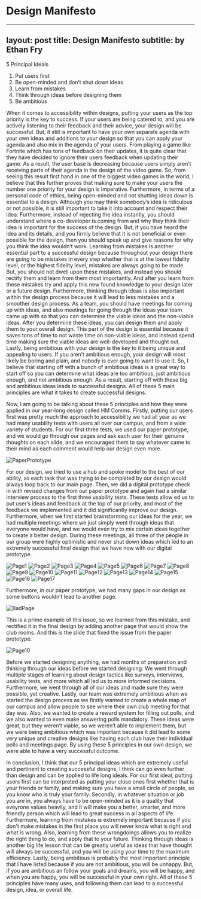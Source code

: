# Design Manifesto

---
layout: post
title: Design Manifesto
subtitle: by Ethan Fry
---


5 Principal Ideals
1. Put users first
2. Be open-minded and don’t shut down ideas
3. Learn from mistakes
4. Think through ideas before designing them
5. Be ambitious

  
  When it comes to accessibility within designs, putting your users as the top priority is the key to success. If your users are being catered to, and 
  you are actively listening to their feedback and their advice, your design will be successful. But, it still is important to have your own separate agenda 
  with your own ideas and additions to your design so that you can apply your agenda and also mix in the agenda of your users. From playing a game like Fortnite 
  which has tons of feedback on their updates, it is quite clear that they have decided to ignore their users feedback when updating their game. As a result, the 
  user base is decreasing because users simply aren’t receiving parts of their agenda in the design of the video game. So, from seeing this result first hand in 
  one of the biggest video games in the world, I believe that this further proves that making sure to make your users the number one priority for your design is 
  imperative. Furthermore, in terms of a personal code of ethics, being open-minded and not shutting ideas down is essential to a design. Although you may think 
  somebody’s idea is ridiculous or not possible, it is still important to take it into account and respect their idea. Furthermore, instead of rejecting the idea 
  instantly, you should understand where a co-developer is coming from and why they think their idea is important for the success of the design. But, if you have 
  heard the idea and its details, and you firmly believe that it is not beneficial or even possible for the design, then you should speak up and give reasons for 
  why you think the idea wouldn’t work. Learning from mistakes is another essential part to a successful design because throughout your design there are going to 
  be mistakes in every step whether that is at the lowest fidelity level, or the highest fidelity level, mistakes are always going to be made. But, you should not 
  dwell upon these mistakes, and instead you should rectify them and learn from them most importantly. And after you learn from these mistakes try and apply this 
  new found knowledge to your design later or a future design. Furthermore, thinking through ideas is also important within the design process because it will lead 
  to less mistakes and a smoother design process. As a team, you should have meetings for coming up with ideas, and also meetings for going through the ideas your 
  team came up with so that you can determine the viable ideas and the non-viable ideas. After you determine these ideas, you can design them and apply them to 
  your overall design. This part of the design is essential because it saves tons of time to not waste time on non-viable ideas, and instead spend time making sure 
  the viable ideas are well-developed and thought out. Lastly, being ambitious with your design is the key to it being unique and appealing to users. If you aren’t
  ambitious enough, your design will most likely be boring and plain, and nobody is ever going to want to use it. So, I believe that starting off with a bunch of 
  ambitious ideas is a great way to start off so you can determine what ideas are too ambitious, just ambitious enough, and not ambitious enough. As a result, 
  starting off with these big and ambitious ideas leads to successful designs. All of these 5 main principles are what it takes to create successful designs. 
  
  Now, I am going to be talking about these 5 principles and how they were applied in our year-long design called HM Comms. Firstly, putting our users first was  pretty much the approach to accessibility we had all year as we had many usability tests with users all over our campus, and from a wide variety of students. 
 For our first three tests, we used our paper prototype, and we would go through our pages and ask each user for their genuine thoughts on each slide, and we encouraged them to say whatever came to their mind as each comment would help our design even more.
 
 ![PaperPrototype](https://github.com/ethanfry8/ethanfry8.github.io/blob/7406f0070a54eea47847817a4f86af764269441e/IMG_2748.png?raw=true)
 
  For our design, we tried to use a hub and spoke model to the best of our ability, as each task that was trying to be completed by our design would always loop       back to our main page. Then, we did a digital prototype check in with revised changes from our paper prototype and again had a similar interview process to the     first three usability tests. These tests allow	ed us to put user’s ideas and feedback at the top of our priority, and most of the feedback we implemented and it     did significantly improve our design. Furthermore, when we first started brainstorming our ideas for the year, we had multiple meetings where we just simply went   through ideas that everyone would have, and we would even try to mix certain ideas together to create a better design. During these meetings, all three of the       people in our group were highly optimistic and never shut down ideas which led to an extremely successful final design that we have now with our digital      prototype.
  
  ![Page1](https://github.com/ethanfry8/ethanfry8.github.io/blob/df81b2108485241deb23793c76297f9f9629a7f8/Page1.png)
  ![Page2](https://github.com/ethanfry8/ethanfry8.github.io/blob/df81b2108485241deb23793c76297f9f9629a7f8/Page2.png)
  ![Page3](https://github.com/ethanfry8/ethanfry8.github.io/blob/df81b2108485241deb23793c76297f9f9629a7f8/Page3.png?raw=true)
  ![Page4](https://github.com/ethanfry8/ethanfry8.github.io/blob/df81b2108485241deb23793c76297f9f9629a7f8/Page4.png?raw=true)
  ![Page5](https://github.com/ethanfry8/ethanfry8.github.io/blob/df81b2108485241deb23793c76297f9f9629a7f8/Page5.png?raw=true)
  ![Page6](https://github.com/ethanfry8/ethanfry8.github.io/blob/df81b2108485241deb23793c76297f9f9629a7f8/Page6.png?raw=true)
  ![Page7](https://github.com/ethanfry8/ethanfry8.github.io/blob/df81b2108485241deb23793c76297f9f9629a7f8/Page7.png?raw=true)
  ![Page8](https://github.com/ethanfry8/ethanfry8.github.io/blob/df81b2108485241deb23793c76297f9f9629a7f8/Page8.png?raw=true)
  ![Page9](https://github.com/ethanfry8/ethanfry8.github.io/blob/df81b2108485241deb23793c76297f9f9629a7f8/Page9.png?raw=true)
  ![Page10](https://github.com/ethanfry8/ethanfry8.github.io/blob/df81b2108485241deb23793c76297f9f9629a7f8/Page10.png?raw=true)
  ![Page11](https://github.com/ethanfry8/ethanfry8.github.io/blob/df81b2108485241deb23793c76297f9f9629a7f8/Page11.png?raw=true)
  ![Page12](https://github.com/ethanfry8/ethanfry8.github.io/blob/df81b2108485241deb23793c76297f9f9629a7f8/Page12.png?raw=true)
  ![Page13](https://github.com/ethanfry8/ethanfry8.github.io/blob/df81b2108485241deb23793c76297f9f9629a7f8/Page13.png?raw=true)
  ![Page14](https://github.com/ethanfry8/ethanfry8.github.io/blob/df81b2108485241deb23793c76297f9f9629a7f8/Page14.png?raw=true)
  ![Page15](https://github.com/ethanfry8/ethanfry8.github.io/blob/df81b2108485241deb23793c76297f9f9629a7f8/Page15.png?raw=true)
  ![Page16](https://github.com/ethanfry8/ethanfry8.github.io/blob/df81b2108485241deb23793c76297f9f9629a7f8/Page16.png?raw=true)
  ![Page17](https://github.com/ethanfry8/ethanfry8.github.io/blob/df81b2108485241deb23793c76297f9f9629a7f8/Page17.png?raw=true) 
  
  Furthermore, in our paper prototype, we had many gaps in our design as some buttons wouldn’t lead to another page.
  
  ![BadPage](https://github.com/ethanfry8/ethanfry8.github.io/blob/b5b0d9f80f6738f2f61d47b95247ede58630132f/PaperPrototype1.png?raw=true)
  
  This is a prime example of this issue, so we learned from this mistake, and rectified it in the final design by adding another page that would show the club rooms. And this is the slide that fixed the issue from the paper prototype.
  
  ![Page10](https://github.com/ethanfry8/ethanfry8.github.io/blob/b5b0d9f80f6738f2f61d47b95247ede58630132f/Page10.png?raw=true)
  
  Before we started designing anything, we had months of preparation and thinking through our ideas before we started designing.
  We went through multiple stages of learning about design tactics like surveys, interviews, usability tests, and more which all led us to more informed decisions. 
  Furthermore, we went through all of our ideas and made sure they were possible, yet creative. Lastly, our team was extremely ambitious when we started the design
  process as we firstly wanted to create a whole map of our campus and allow people to see where their own club meeting for that day was. Also, we wanted to create
  a reward system for filling out polls, and we also wanted to even make answering polls mandatory. These ideas were great, but they weren’t viable, so we weren’t able
  to implement them, but we were being ambitious which was important because it did lead to some very unique and creative designs like having each club have their 
  individual polls and meetings page. By using these 5 principles in our own design, we were able to have a very successful outcome.
  
  In conclusion, I think that our 5 principal ideas which are extremely useful and pertinent to creating successful designs, I think can go even further than design and can be applied to life long ideals. For our first ideal, putting users first can be interpreted as putting your close ones first whether that is your friends or family, and making sure you have a small circle of people, so you know who is truly your family. Secondly, in whatever situation or job you are in, you always have to be open-minded as it is a quality that eveyrone values heavily, and it will make you a better, smarter, and more friendly person which will lead to great success in all aspects of life. Furthermore, learning from mistakes is extremely important because if you don't make mistakes in the first place you will never know what is right and what is wrong. Also, learning from these wrongdoings allows you to realize the right thing to do, and apply that to your future. Thinking through ideas is another big life lesson that can be greatly useful as ideas that have thought will always be successful, and you will be using your time to the maximum efficiency. Lastly, being ambitious is probably the most important principle that I have listed because if you are not ambitious, you will be unhappy. But, if you are ambitious an follow your goals and dreams, you will be happy, and when you are happy, you will be successful in your own right. All of these 5 principles have many uses, and following them can lead to a successful design, idea, or overall life.
